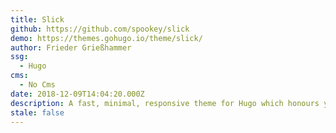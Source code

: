 ```yaml
---
title: Slick
github: https://github.com/spookey/slick
demo: https://themes.gohugo.io/theme/slick/
author: Frieder Grießhammer
ssg:
  - Hugo
cms:
  - No Cms
date: 2018-12-09T14:04:20.000Z
description: A fast, minimal, responsive theme for Hugo which honours your privacy
stale: false
---
```

